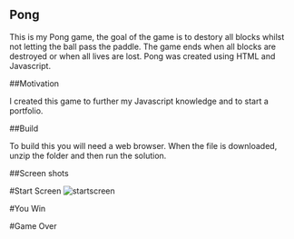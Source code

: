 ## Pong

This is my Pong game, the goal of the game is to destory all blocks whilst not letting the ball pass the paddle. The game ends when all blocks are destroyed or when all lives are lost. Pong was created using HTML and Javascript.

##Motivation

I created this game to further my Javascript knowledge and to start a portfolio.

##Build

To build this you will need a web browser. When the file is downloaded, unzip the folder and then run the solution.

##Screen shots

#Start Screen
![startscreen](https://cloud.githubusercontent.com/assets/15122873/23354874/0622a36a-fccb-11e6-8c5c-9317b16e33bb.png)

#You Win

#Game Over
